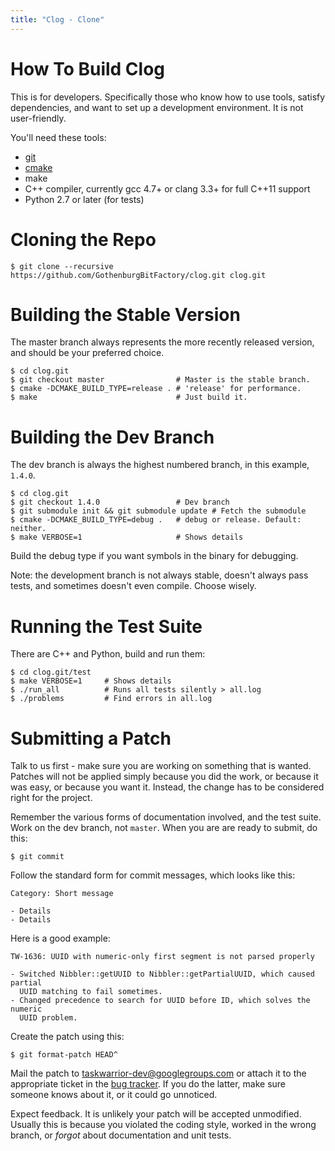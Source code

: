 ```yaml
---
title: "Clog - Clone"
---
```



# How To Build Clog

This is for developers. Specifically those who know how to use tools, satisfy
dependencies, and want to set up a development environment. It is not
user-friendly.

You\'ll need these tools:

-   [git](https://git-scm.com/)
-   [cmake](https://cmake.org)
-   make
-   C++ compiler, currently gcc 4.7+ or clang 3.3+ for full C++11 support
-   Python 2.7 or later (for tests)


# Cloning the Repo

    $ git clone --recursive https://github.com/GothenburgBitFactory/clog.git clog.git


# Building the Stable Version

The master branch always represents the more recently released version, and
should be your preferred choice.

    $ cd clog.git
    $ git checkout master                # Master is the stable branch.
    $ cmake -DCMAKE_BUILD_TYPE=release . # 'release' for performance.
    $ make                               # Just build it.


# Building the Dev Branch

The dev branch is always the highest numbered branch, in this example, `1.4.0`.

    $ cd clog.git
    $ git checkout 1.4.0                 # Dev branch
    $ git submodule init && git submodule update # Fetch the submodule
    $ cmake -DCMAKE_BUILD_TYPE=debug .   # debug or release. Default: neither.
    $ make VERBOSE=1                     # Shows details

Build the debug type if you want symbols in the binary for debugging.

Note: the development branch is not always stable, doesn\'t always pass tests,
and sometimes doesn\'t even compile. Choose wisely.


# Running the Test Suite

There are C++ and Python, build and run them:

    $ cd clog.git/test
    $ make VERBOSE=1     # Shows details
    $ ./run_all          # Runs all tests silently > all.log
    $ ./problems         # Find errors in all.log


# Submitting a Patch

Talk to us first - make sure you are working on something that is wanted.
Patches will not be applied simply because you did the work, or because it was
easy, or because you want it. Instead, the change has to be considered right for
the project.

Remember the various forms of documentation involved, and the test suite. Work
on the dev branch, not `master`. When you are are ready to submit, do this:

    $ git commit

Follow the standard form for commit messages, which looks like this:

    Category: Short message

    - Details
    - Details

Here is a good example:

    TW-1636: UUID with numeric-only first segment is not parsed properly

    - Switched Nibbler::getUUID to Nibbler::getPartialUUID, which caused partial
      UUID matching to fail sometimes.
    - Changed precedence to search for UUID before ID, which solves the numeric
      UUID problem.

Create the patch using this:

    $ git format-patch HEAD^

Mail the patch to <taskwarrior-dev@googlegroups.com> or attach it to the
appropriate ticket in the [bug
tracker](https://github.com/GothenburgBitFactory/clog/issues). If you do the
latter, make sure someone knows about it, or it could go unnoticed.

Expect feedback. It is unlikely your patch will be accepted unmodified. Usually
this is because you violated the coding style, worked in the wrong branch, or
*forgot* about documentation and unit tests.
